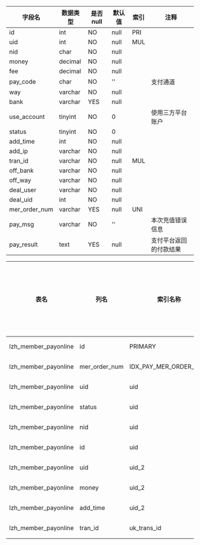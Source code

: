 |字段名|数据类型|是否null|默认值|索引|注释|
|------|--------|--------|------|----|----|
|id|int|NO|null|PRI||
|uid|int|NO|null|MUL||
|nid|char|NO|null|||
|money|decimal|NO|null|||
|fee|decimal|NO|null|||
|pay_code|char|NO|''||支付通道|
|way|varchar|NO|null|||
|bank|varchar|YES|null|||
|use_account|tinyint|NO|0||使用三方平台账户|
|status|tinyint|NO|0|||
|add_time|int|NO|null|||
|add_ip|varchar|NO|null|||
|tran_id|varchar|NO|null|MUL||
|off_bank|varchar|NO|null|||
|off_way|varchar|NO|null|||
|deal_user|varchar|NO|null|||
|deal_uid|int|NO|null|||
|mer_order_num|varchar|YES|null|UNI||
|pay_msg|varchar|NO|''||本次充值错误信息|
|pay_result|text|YES|null||支付平台返回的付款结果|



|表名|列名|索引名称|索引序列号|分序|索引长度|压缩方式|是否null|是否重复|唯一值数目估计值|索引方法|列中描述索引信息|索引注释|
|----|----|--------|----------|----|--------|--------|--------|--------|----------------|--------|----------------|--------|
|lzh_member_payonline|id|PRIMARY|1|A(升序)|null|null||NO|99730|BTREE|||
|lzh_member_payonline|mer_order_num|IDX_PAY_MER_ORDER_NUM|1|A(升序)|null|null|YES|NO|49865|BTREE|||
|lzh_member_payonline|uid|uid|1|A(升序)|null|null||YES|16621|BTREE|||
|lzh_member_payonline|status|uid|2|A(升序)|null|null||YES|24932|BTREE|||
|lzh_member_payonline|nid|uid|3|A(升序)|null|null||YES|99730|BTREE|||
|lzh_member_payonline|id|uid|4|A(升序)|null|null||YES|99730|BTREE|||
|lzh_member_payonline|uid|uid_2|1|A(升序)|null|null||YES|14247|BTREE|||
|lzh_member_payonline|money|uid_2|2|A(升序)|null|null||YES|99730|BTREE|||
|lzh_member_payonline|add_time|uid_2|3|A(升序)|null|null||YES|99730|BTREE|||
|lzh_member_payonline|tran_id|uk_trans_id|1|A(升序)|null|null||YES|99730|BTREE|||
